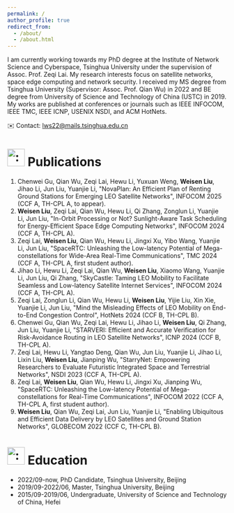 ```yaml
---
permalink: /
author_profile: true
redirect_from: 
  - /about/
  - /about.html
---
```



I am currently working towards my PhD degree at the Institute of Network Science and Cyberspace, Tsinghua University under the supervision of Assoc. Prof. Zeqi Lai. My research interests focus on satellite networks, space edge computing and network security.
I received my MS degree from Tsinghua University (Supervisor: Assoc. Prof. Qian Wu) in 2022 and BE degree from University of Science and Technology of China (USTC) in 2019.
My works are published at conferences or journals such as IEEE INFOCOM, IEEE TMC, IEEE ICNP, USENIX NSDI, and ACM HotNets.

:envelope: Contact: lws22@mails.tsinghua.edu.cn


# <span id="publications"><img class="emoji" title=":book:" alt=":book:" src="https://github.githubassets.com/images/icons/emoji/unicode/1f4d6.png" height="40" width="40"> Publications</span>

1. Chenwei Gu, Qian Wu, Zeqi Lai, Hewu Li, Yuxuan Weng, **Weisen Liu**, Jihao Li, Jun Liu, Yuanjie Li, "NovaPlan: An Efficient Plan of Renting Ground Stations for Emerging LEO Satellite Networks", INFOCOM 2025 (CCF A, TH-CPL A, to appear).
1. **Weisen Liu**, Zeqi Lai, Qian Wu, Hewu Li, Qi Zhang, Zonglun Li, Yuanjie Li, Jun Liu, "In-Orbit Processing or Not? Sunlight-Aware Task Scheduling for Energy-Efficient Space Edge Computing Networks", INFOCOM 2024 (CCF A, TH-CPL A).
1. Zeqi Lai, **Weisen Liu**, Qian Wu, Hewu Li, Jingxi Xu, Yibo Wang, Yuanjie Li, Jun Liu, "SpaceRTC: Unleashing the Low-latency Potential of Mega-constellations for Wide-Area Real-Time Communications", TMC 2024 (CCF A, TH-CPL A, first student author).
1. Jihao Li, Hewu Li, Zeqi Lai, Qian Wu, **Weisen Liu**, Xiaomo Wang, Yuanjie Li, Jun Liu, Qi Zhang, "SkyCastle: Taming LEO Mobility to Facilitate Seamless and Low-latency Satellite Internet Services", INFOCOM 2024 (CCF A, TH-CPL A).
1. Zeqi Lai, Zonglun Li, Qian Wu, Hewu Li, **Weisen Liu**, Yijie Liu, Xin Xie, Yuanjie Li, Jun Liu, "Mind the Misleading Effects of LEO Mobility on End-to-End Congestion Control", HotNets 2024 (CCF B, TH-CPL B).
1. Chenwei Gu, Qian Wu, Zeqi Lai, Hewu Li, Jihao Li, **Weisen Liu**, Qi Zhang, Jun Liu, Yuanjie Li, "STARVERI: Efficient and Accurate Verification for Risk-Avoidance Routing in LEO Satellite Networks", ICNP 2024 (CCF B, TH-CPL A).
1. Zeqi Lai, Hewu Li, Yangtao Deng, Qian Wu, Jun Liu, Yuanjie Li, Jihao Li, Lixin Liu, **Weisen Liu**, Jianping Wu, "StarryNet: Empowering Researchers to Evaluate Futuristic Integrated Space and Terrestrial Networks", NSDI 2023 (CCF A, TH-CPL A).
1. Zeqi Lai, **Weisen Liu**, Qian Wu, Hewu Li, Jingxi Xu, Jianping Wu, "SpaceRTC: Unleashing the Low-latency Potential of Mega-constellations for Real-Time Communications", INFOCOM 2022 (CCF A, TH-CPL A, first student author).
1. **Weisen Liu**, Qian Wu, Zeqi Lai, Jun Liu, Yuanjie Li, "Enabling Ubiquitous and Efficient Data Delivery by LEO Satellites and Ground Station Networks", GLOBECOM 2022 (CCF C, TH-CPL B).

# <span id="education"><img class="emoji" title=":mortar_board:" alt=":mortar_board:" src="https://github.githubassets.com/images/icons/emoji/unicode/1f393.png" height="40" width="40"> Education</span>
- 2022/09-now, PhD Candidate, Tsinghua University, Beijing
- 2019/09-2022/06, Master, Tsinghua University, Beijing
- 2015/09-2019/06, Undergraduate, University of Science and Technology of China, Hefei


